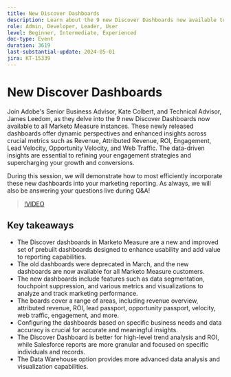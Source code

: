 ```yaml
---
title: New Discover Dashboards
description: Learn about the 9 new Discover Dashboards now available to all Marketo Measure instances. These newly released dashboards offer dynamic perspectives and enhanced insights across crucial metrics such as Revenue, Attributed Revenue, ROI, Engagement, Lead Velocity, Opportunity Velocity, and Web Traffic. 
role: Admin, Developer, Leader, User
level: Beginner, Intermediate, Experienced
doc-type: Event
duration: 3619
last-substantial-update: 2024-05-01
jira: KT-15339
---
```

# New Discover Dashboards

Join Adobe's Senior Business Advisor, Kate Colbert, and Technical Advisor, James Leedom, as they delve into the 9 new Discover Dashboards now available to all Marketo Measure instances. These newly released dashboards offer dynamic perspectives and enhanced insights across crucial metrics such as Revenue, Attributed Revenue, ROI, Engagement, Lead Velocity, Opportunity Velocity, and Web Traffic. The data-driven insights are essential to refining your engagement strategies and supercharging your growth and conversions.

During this session, we will demonstrate how to most efficiently incorporate these new dashboards into your marketing reporting. As always, we will also be answering your questions live during Q&A!

>[!VIDEO](https://video.tv.adobe.com/v/3428405/?learn=on)

## Key takeaways

* The Discover dashboards in Marketo Measure are a new and improved set of prebuilt dashboards designed to enhance usability and add value to reporting capabilities.
* The old dashboards were deprecated in March, and the new dashboards are now available for all Marketo Measure customers.
* The new dashboards include features such as data segmentation, touchpoint suppression, and various metrics and visualizations to analyze and track marketing performance.
* The boards cover a range of areas, including revenue overview, attributed revenue, ROI, lead passport, opportunity passport, velocity, web traffic, engagement, and more.
* Configuring the dashboards based on specific business needs and data accuracy is crucial for accurate and meaningful insights.
* The Discover Dashboard is better for high-level trend analysis and ROI, while Salesforce reports are more granular and focused on specific individuals and records.
* The Data Warehouse option provides more advanced data analysis and visualization capabilities.
